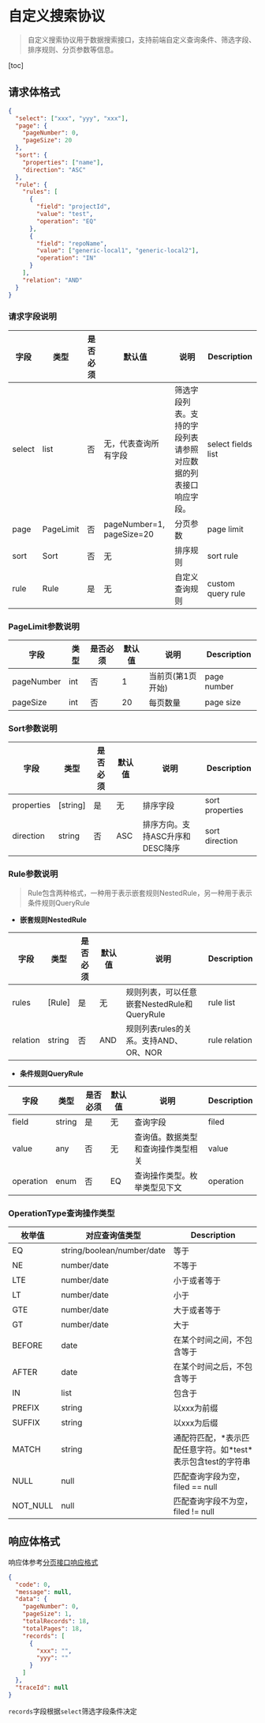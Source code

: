 # 自定义搜索协议

> 自定义搜索协议用于数据搜索接口，支持前端自定义查询条件、筛选字段、排序规则、分页参数等信息。

[toc]

## 请求体格式

```json
{
  "select": ["xxx", "yyy", "xxx"],
  "page": {
    "pageNumber": 0,
    "pageSize": 20
  },
  "sort": {
    "properties": ["name"],
    "direction": "ASC"
  },
  "rule": {
    "rules": [
      {
        "field": "projectId",
        "value": "test",
        "operation": "EQ"
      },
      {
        "field": "repoName",
        "value": ["generic-local1", "generic-local2"],
        "operation": "IN"
      }
    ],
    "relation": "AND"
  }
}
```

### 请求字段说明

|字段|类型|是否必须|默认值|说明|Description|
|---|---|---|---|---|---|
|select|list|否|无，代表查询所有字段|筛选字段列表。支持的字段列表请参照对应数据的列表接口响应字段。|select fields list|
|page|PageLimit|否|pageNumber=1, pageSize=20|分页参数|page limit|
|sort|Sort|否|无|排序规则|sort rule|
|rule|Rule|是|无|自定义查询规则|custom query rule|

### PageLimit参数说明

|字段|类型|是否必须|默认值|说明|Description|
|---|---|---|---|---|---|
|pageNumber|int|否|1|当前页(第1页开始)|page number|
|pageSize|int|否|20|每页数量|page size|

### Sort参数说明

|字段|类型|是否必须|默认值|说明|Description|
|---|---|---|---|---|---|
|properties|[string]|是|无|排序字段|sort properties|
|direction|string|否|ASC|排序方向。支持ASC升序和DESC降序|sort direction|

### Rule参数说明

> Rule包含两种格式，一种用于表示嵌套规则NestedRule，另一种用于表示条件规则QueryRule

- **嵌套规则NestedRule**

|字段|类型|是否必须|默认值|说明|Description|
|---|---|---|---|---|---|
|rules|[Rule]|是|无|规则列表，可以任意嵌套NestedRule和QueryRule|rule list|
|relation|string|否|AND|规则列表rules的关系。支持AND、OR、NOR|rule relation|

- **条件规则QueryRule**

|字段|类型|是否必须|默认值|说明|Description|
|---|---|---|---|---|---|
|field|string|是|无|查询字段|filed|
|value|any|否|无|查询值。数据类型和查询操作类型相关|value|
|operation|enum|否|EQ|查询操作类型。枚举类型见下文|operation|


### OperationType查询操作类型

|枚举值|对应查询值类型|Description|
|---|---|---|
|EQ|string/boolean/number/date|等于|
|NE|number/date|不等于|
|LTE|number/date|小于或者等于|
|LT|number/date|小于|
|GTE|number/date|大于或者等于|
|GT|number/date|大于|
|BEFORE|date|在某个时间之间，不包含等于|
|AFTER|date|在某个时间之后，不包含等于|
|IN|list|包含于|
|PREFIX|string|以xxx为前缀|
|SUFFIX|string|以xxx为后缀|
|MATCH|string|通配符匹配，\*表示匹配任意字符。如\*test\*表示包含test的字符串|
|NULL|null|匹配查询字段为空，filed == null|
|NOT_NULL|null|匹配查询字段不为空，filed != null|

## 响应体格式

响应体参考[分页接口响应格式](../common/common.md?id=统一分页接口响应格式)

``` json
{
  "code": 0,
  "message": null,
  "data": {
    "pageNumber": 0,
    "pageSize": 1,
    "totalRecords": 18,
    "totalPages": 18,
    "records": [
      {
        "xxx": "",
        "yyy": ""
      }
    ]
  },
  "traceId": null
}
```

`records`字段根据`select`筛选字段条件决定